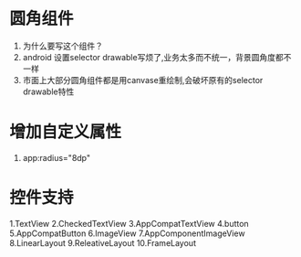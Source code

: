 # 圆角组件
1. 为什么要写这个组件？
2. android 设置selector drawable写烦了,业务太多而不统一，背景圆角度都不一样
3. 市面上大部分圆角组件都是用canvase重绘制,会破坏原有的selector drawable特性
# 增加自定义属性
1. app:radius="8dp"

# 控件支持
1.TextView
2.CheckedTextView
3.AppCompatTextView
4.button
5.AppCompatButton
6.ImageView
7.AppComponentImageView
8.LinearLayout
9.ReleativeLayout
10.FrameLayout